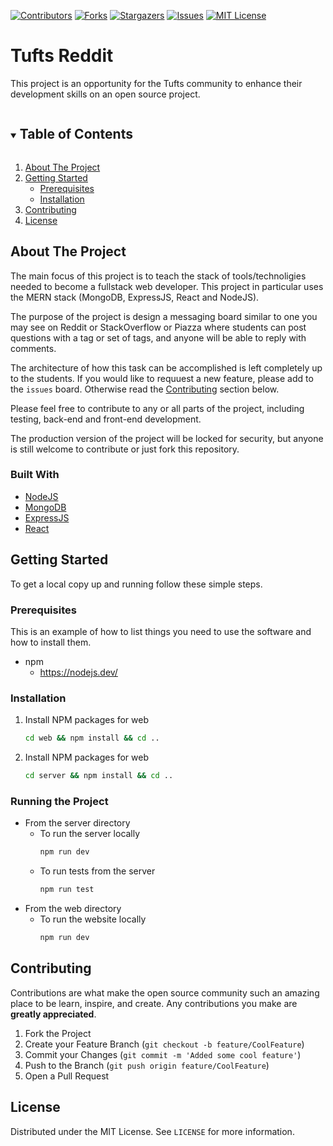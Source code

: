 [![Contributors][contributors-shield]][contributors-url]
[![Forks][forks-shield]][forks-url]
[![Stargazers][stars-shield]][stars-url]
[![Issues][issues-shield]][issues-url]
[![MIT License][license-shield]][license-url]

# Tufts Reddit

This project is an opportunity for the Tufts community to enhance their development skills on an open source project.

<details open="open">
  <summary><h2 style="display: inline-block">Table of Contents</h2></summary>
  <ol>
    <li>
      <a href="#about-the-project">About The Project</a>
    </li>
    <li>
      <a href="#getting-started">Getting Started</a>
      <ul>
        <li><a href="#prerequisites">Prerequisites</a></li>
        <li><a href="#installation">Installation</a></li>
      </ul>
    </li>
    <li><a href="#contributing">Contributing</a></li>
    <li><a href="#license">License</a></li>
  </ol>
</details>

<!-- ABOUT THE PROJECT -->
## About The Project

The main focus of this project is to teach the stack of tools/technoligies needed to become a fullstack web developer. This project in particular uses the MERN stack (MongoDB, ExpressJS, React and NodeJS).

The purpose of the project is design a messaging board similar to one you may see on Reddit or StackOverflow or Piazza where students can post questions with a tag or set of tags, and anyone will be able to reply with comments.

The architecture of how this task can be accomplished is left completely up to the students. If you would like to requuest a new feature, please add to the ```issues``` board. Otherwise read the [Contributing](#contributing) section below.

Please feel free to contribute to any or all parts of the project, including testing, back-end and front-end development.

The production version of the project will be locked for security, but anyone is still welcome to contribute or just fork this repository.

### Built With
* [NodeJS](https://nodejs.dev/)
* [MongoDB](https://www.mongodb.com/)
* [ExpressJS](https://expressjs.com/)
* [React](https://reactjs.org/)


<!-- GETTING STARTED -->
## Getting Started

To get a local copy up and running follow these simple steps.

### Prerequisites

This is an example of how to list things you need to use the software and how to install them.
* npm
  * https://nodejs.dev/


### Installation

1. Install NPM packages for web
   ```sh
   cd web && npm install && cd ..
   ```
2. Install NPM packages for web
   ```sh
   cd server && npm install && cd ..
   ```

### Running the Project
* From the server directory
  * To run the server locally
    ```sh
    npm run dev
    ```
  * To run tests from the server
    ```sh
    npm run test
    ```
* From the web directory
  * To run the website locally
    ```sh
    npm run dev
    ```

<!-- CONTRIBUTING -->
## Contributing

Contributions are what make the open source community such an amazing place to be learn, inspire, and create. Any contributions you make are **greatly appreciated**.

1. Fork the Project
2. Create your Feature Branch (`git checkout -b feature/CoolFeature`)
3. Commit your Changes (`git commit -m 'Added some cool feature'`)
4. Push to the Branch (`git push origin feature/CoolFeature`)
5. Open a Pull Request


<!-- LICENSE -->
## License

Distributed under the MIT License. See `LICENSE` for more information.


<!-- MARKDOWN LINKS & IMAGES -->
<!-- https://www.markdownguide.org/basic-syntax/#reference-style-links -->
[contributors-shield]: https://img.shields.io/github/contributors/tufts-bscs/tufts-reddit.svg?style=for-the-badge
[contributors-url]: https://github.com/tufts-bscs/tufts-reddit/graphs/contributors
[forks-shield]: https://img.shields.io/github/forks/tufts-bscs/tufts-reddit.svg?style=for-the-badge
[forks-url]: https://github.com/tufts-bscs/tufts-reddit/network/members
[stars-shield]: https://img.shields.io/github/stars/tufts-bscs/tufts-reddit.svg?style=for-the-badge
[stars-url]: https://github.com/tufts-bscs/tufts-reddit/stargazers
[issues-shield]: https://img.shields.io/github/issues/tufts-bscs/tufts-reddit.svg?style=for-the-badge
[issues-url]: https://github.com/tufts-bscs/tufts-reddit/issues
[license-shield]: https://img.shields.io/github/license/tufts-bscs/tufts-reddit.svg?style=for-the-badge
[license-url]: https://github.com/tufts-bscs/tufts-reddit/blob/main/LICENSE
